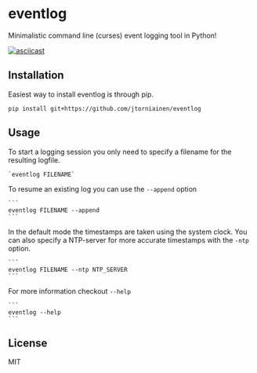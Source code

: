 # eventlog
Minimalistic command line (curses) event logging tool in Python!

[![asciicast](https://asciinema.org/a/6vswglip07nqgkuken5fyew27.png)](https://asciinema.org/a/6vswglip07nqgkuken5fyew27)

Installation
------------
Easiest way to install eventlog is through pip.

	pip install git+https://github.com/jtorniainen/eventlog

Usage
-----
To start a logging session you only need to specify a filename for the resulting logfile.

	`eventlog FILENAME`

To resume an existing log you can use the `--append` option

	```
	eventlog FILENAME --append
	```

In the default mode the timestamps are taken using the system clock. You can also specify a NTP-server for more accurate timestamps with the `-ntp` option.

	```
	eventlog FILENAME --ntp NTP_SERVER
	```

For more information checkout `--help`

	```
	eventlog --help
	```

License
-------
MIT
